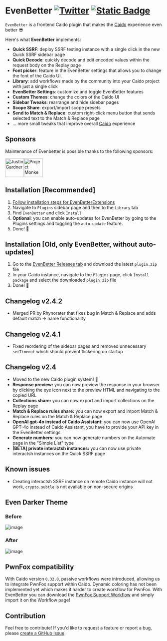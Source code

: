 # EvenBetter [![Twitter](https://img.shields.io/twitter/url/https/twitter.com/cloudposse.svg?style=social&label=Follow%20me)](https://twitter.com/bebiksior) [![Static Badge](https://img.shields.io/badge/TODO%20List-00000?style=flat&color=%233251ed)](https://github.com/users/bebiksior/projects/2)

`EvenBetter` is a frontend Caido plugin that makes the [Caido](https://github.com/caido) experience even better 😎

Here's what **EvenBetter** implements:

- **Quick SSRF**: deploy SSRF testing instance with a single click in the new Quick SSRF sidebar page
- **Quick Decode**: quickly decode and edit encoded values within the request body on the Replay page
- **Font picker**: feature in the EvenBetter settings that allows you to change the font of the Caido UI.
- **Library**: add workflows made by the community into your Caido project with just a single click
- **EvenBetter Settings**: customize and toggle EvenBetter features
- **Custom Themes**: change the colors of the Caido UI
- **Sidebar Tweaks**: rearrange and hide sidebar pages
- **Scope Share**: export/import scope presets
- **Send to Match & Replace**: custom right-click menu button that sends selected text to the Match & Replace page
- ... more small tweaks that improve overall [Caido](https://github.com/caido) experience

## Sponsors
Maintenance of Evenbetter is possible thanks to the following sponsors:

<!-- sponsors --><a href="https://github.com/Rhynorater"><img src="https://github.com/Rhynorater.png" width="60px" alt="Justin Gardner" /></a><a href="https://github.com/projectmonke"><img src="https://github.com/projectmonke.png" width="60px" alt="Project Monke" /></a><!-- sponsors -->

## Installation [Recommended]

1. [Follow installation steps for EvenBetterExtensions](https://github.com/bebiksior/EvenBetterExtensions)
2. Navigate to `Plugins` sidebar page and then to the `Library` tab
3. Find `EvenBetter` and click `Install`
4. **Optional**: you can enable auto-updates for EvenBetter by going to the Plugins settings and toggling the `auto-update` feature.
5. Done! 🎉

## Installation [Old, only EvenBetter, without auto-updates]

1. Go to the [EvenBetter Releases tab](https://github.com/bebiksior/EvenBetter/releases) and download the latest `plugin.zip` file
2. In your Caido instance, navigate to the `Plugins` page, click `Install package` and select the downloaded `plugin.zip` file
3. Done! 🎉


## Changelog v2.4.2

- Merged PR by Rhynorater that fixes bug in Match & Replace and adds default match -> name functionality

## Changelog v2.4.1

- Fixed reordering of the sidebar pages and removed unnecessary `setTimeout` which should prevent flickering on startup

## Changelog v2.4

- Moved to the new Caido plugin system! 🎉
- **Response preview:** you can now preview the response in your browser by clicking the eye icon next to the preview HTML and navigating to the copied URL
- **Collections share:** you can now export and import collections on the Replay page
- **Match & Replace rules share:** you can now export and import Match & Replace rules on the Match & Replace page
- **OpenAI gpt-4o instead of Caido Assistant:** you can now use OpenAI GPT-4o instead of Caido Assistant, you have to provide your API key in the EvenBetter settings
- **Generate numbers:** you can now generate numbers on the Automate page in the "Simple List" type
- **[BETA] private interactsh instances:** you can now use private interactsh instances on the Quick SSRF page


## Known issues

- Creating interactsh SSRF instance on remote Caido instance will not work, `crypto.subtle` is not available on non-secure origins


## Even Darker Theme

### Before

![image](https://github.com/bebiksior/EvenBetter/assets/71410238/efd7a8b7-797b-4093-b794-acb162a72a64)

### After

![image](https://github.com/bebiksior/EvenBetter/assets/71410238/405d095e-338b-4796-b722-555d8eb73e92)

## PwnFox compatibility

With Caido version `0.32.0`, passive workflows were introduced, allowing us to integrate PwnFox support within Caido. Dynamic coloring has not been implemented yet which makes it harder to create workflow for PwnFox. With EvenBetter you can download the [PwnFox Support Workflow](https://github.com/bebiksior/EvenBetter/workflow/workflow-PwnFox_Support.json) and simply import it on the Workflow page!

## Contribution

Feel free to contribute! If you'd like to request a feature or report a bug, please [create a GitHub Issue](https://github.com/bebiksior/EvenBetter/issues/new).
